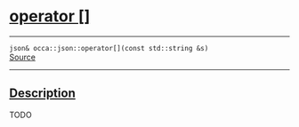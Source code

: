 
<h1 id="operator []">
 <a href="#/api/json/operator_brackets" class="anchor">
   <span>operator []</span>
  </a>
</h1>

<div class="signature">
  <hr>

  
  <div class="definition-container">
    <div class="definition">
      <code>json& occa::json::operator[](const std::string &s)</code>
      <div class="flex-spacing"></div>
      <a href="https://github.com/libocca/occa/blob/6c4ac6cd/include/occa/types/json.hpp#L654" target="_blank">Source</a>
    </div>
    
  </div>


  <hr>
</div>


<h2 id="description">
 <a href="#/api/json/operator_brackets?id=description" class="anchor">
   <span>Description</span>
  </a>
</h2>

TODO
